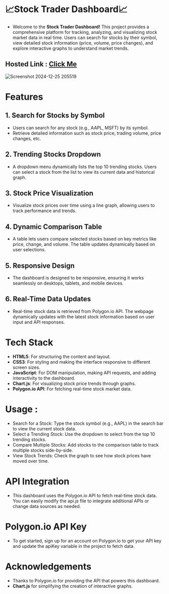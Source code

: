 # 📈Stock Trader Dashboard📈
  - Welcome to the **Stock Trader Dashboard!** This project provides a comprehensive platform for tracking, analyzing, and visualizing stock market data in real time. Users can search for stocks by their symbol, view detailed stock information (price, volume, price changes), and explore interactive graphs to understand market trends.

## Hosted Link : [Click Me](https://js-re-mct-4-stock-trader-dashboard-3wy2jliuf.vercel.app/)

![Screenshot 2024-12-25 205519](https://github.com/user-attachments/assets/116010cf-a5c3-418d-b980-f3aa928779da)
# Features

## 1. Search for Stocks by Symbol
- Users can search for any stock (e.g., AAPL, MSFT) by its symbol.
- Retrieve detailed information such as stock price, trading volume, price changes, etc.
## 2. Trending Stocks Dropdown
- A dropdown menu dynamically lists the top 10 trending stocks.
 Users can select a stock from the list to view its current data and historical graph.
## 3. Stock Price Visualization
- Visualize stock prices over time using a line graph, allowing users to track performance and trends.
## 4. Dynamic Comparison Table
- A table lets users compare selected stocks based on key metrics like price, change, and volume.
 The table updates dynamically based on user selections.
## 5. Responsive Design
- The dashboard is designed to be responsive, ensuring it works seamlessly on desktops, tablets, and mobile devices.
## 6. Real-Time Data Updates
- Real-time stock data is retrieved from Polygon.io API.
 The webpage dynamically updates with the latest stock information based on user input and API responses.

# Tech Stack
- **HTML5**: For structuring the content and layout.
- **CSS3**: For styling and making the interface responsive to different screen sizes.
- **JavaScript**: For DOM manipulation, making API requests, and adding interactivity to the dashboard.
- **Chart.js**: For visualizing stock price trends through graphs.
- **Polygon.io API**: For fetching real-time stock market data.


# Usage : 
- Search for a Stock: Type the stock symbol (e.g., AAPL) in the search bar to view the current stock data.
- Select a Trending Stock: Use the dropdown to select from the top 10 trending stocks.
- Compare Multiple Stocks: Add stocks to the comparison table to track multiple stocks side-by-side.
- View Stock Trends: Check the graph to see how stock prices have moved over time.

# API Integration
- This dashboard uses the Polygon.io API to fetch real-time stock data. You can easily modify the api.js file to integrate additional APIs or change data sources as needed.

# Polygon.io API Key
- To get started, sign up for an account on Polygon.io to get your API key and update the apiKey variable in the project to fetch data.

# Acknowledgements
- Thanks to Polygon.io for providing the API that powers this dashboard.
- **Chart.js** for simplifying the creation of interactive graphs.
